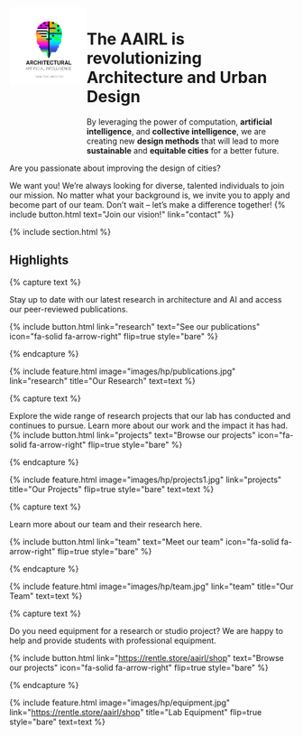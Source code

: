 ---
---

<div style="display: flex;">

<div style="flex-grow: 1">
<img src="images/logo_old.png" />
</div>
<div class="" style="flex-grow: 3">
  <!-- <div class="card-text"> -->
  <h1>The AAIRL is revolutionizing Architecture and Urban Design</h1>

  <p>By leveraging the power of computation, <b>artificial intelligence</b>, and <b>collective intelligence</b>, we are creating new <b>design methods</b> that will lead to more <b>sustainable</b> and <b>equitable cities</b> for a better future.</p>
  <!-- </div> -->
</div>
</div>


<div class="card" >
<div class="card-text" style="text-align:left">
Are you passionate about improving the design of cities?

We want you! We’re always looking for diverse, talented individuals to join our mission. No matter what your background is, we invite you to apply and become part of our team. Don’t wait – let’s make a difference together!
{%
  include button.html
  text="Join our vision!"
  link="contact"
%}
</div>
</div>


{% include section.html %}

## Highlights

{% capture text %}

Stay up to date with our latest research in architecture and AI and access our peer-reviewed publications.

{%
  include button.html
  link="research"
  text="See our publications"
  icon="fa-solid fa-arrow-right"
  flip=true
  style="bare"
%}

{% endcapture %}

{%
  include feature.html
  image="images/hp/publications.jpg"
  link="research"
  title="Our Research"
  text=text
%}

{% capture text %}

Explore the wide range of research projects that our lab has conducted and continues to pursue. Learn more about our work and the impact it has had.
{%
  include button.html
  link="projects"
  text="Browse our projects"
  icon="fa-solid fa-arrow-right"
  flip=true
  style="bare"
%}

{% endcapture %}

{%
  include feature.html
  image="images/hp/projects1.jpg"
  link="projects"
  title="Our Projects"
  flip=true
  style="bare"
  text=text
%}

{% capture text %}

Learn more about our team and their research here.

{%
  include button.html
  link="team"
  text="Meet our team"
  icon="fa-solid fa-arrow-right"
  flip=true
  style="bare"
%}

{% endcapture %}

{%
  include feature.html
  image="images/hp/team.jpg"
  link="team"
  title="Our Team"
  text=text
%}

{% capture text %}

Do you need equipment for a research or studio project? We are happy to help and provide students with professional equipment.

{%
  include button.html
  link="https://rentle.store/aairl/shop"
  text="Browse our projects"
  icon="fa-solid fa-arrow-right"
  flip=true
  style="bare"
%}

{% endcapture %}

{%
  include feature.html
  image="images/hp/equipment.jpg"
  link="https://rentle.store/aairl/shop"
  title="Lab Equipment"
  flip=true
  style="bare"
  text=text
%}

